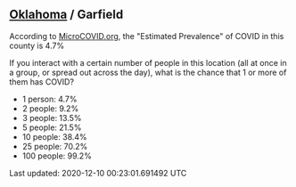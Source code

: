
## [Oklahoma](/united-states/oklahoma) / Garfield

According to [MicroCOVID.org](http://microcovid.org),
the "Estimated Prevalence" of COVID in this county is 4.7%

If you interact with a certain number of people in this location
(all at once in a group, or spread out across the day), what is the chance that
1 or more of them has COVID?

- 1 person: 4.7%
- 2 people: 9.2%
- 3 people: 13.5%
- 5 people: 21.5%
- 10 people: 38.4%
- 25 people: 70.2%
- 100 people: 99.2%

Last updated: 2020-12-10 00:23:01.691492 UTC
